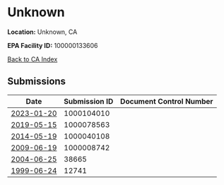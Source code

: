 # Unknown

**Location:** Unknown, CA

**EPA Facility ID:** 100000133606

[Back to CA Index](../../index.md)

## Submissions

| Date | Submission ID | Document Control Number |
|------|--------------|-------------------------|
| [2023-01-20](submissions/1000104010.md) | 1000104010 |  |
| [2019-05-15](submissions/1000078563.md) | 1000078563 |  |
| [2014-05-19](submissions/1000040108.md) | 1000040108 |  |
| [2009-06-19](submissions/1000008742.md) | 1000008742 |  |
| [2004-06-25](submissions/38665.md) | 38665 |  |
| [1999-06-24](submissions/12741.md) | 12741 |  |

